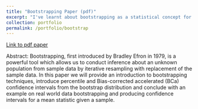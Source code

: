 ```yaml
---
title: "Bootstrapping Paper (pdf)"
excerpt: "I've learnt about bootstrapping as a statistical concept for years now, yet never been sure how to justify applying the technique. In this paper I investigate bootstrapping further to gain some insight into uses and attempt to understand reasons for choosing this method."
collection: portfolio
permalink: /portfolio/bootstrap
---
```

[Link to pdf paper](http://TBlainUoB.github.io/files/Bootstrapping___Data_Science_portfolio-7.pdf)

Abstract:
Bootstrapping, first introduced by Bradley Efron in 1979, is a powerful tool which allows us to conduct inference about an unknown population from sample data by iterative resampling with replacement of the sample data.
In this paper we will provide an introduction to bootstrapping techniques, introduce percentile and Bias-corrected accelerated (BCa) confidence intervals from the bootstrap distribution and conclude with an example on real world data bootstrapping and producing confidence intervals for a mean statistic given a sample.
